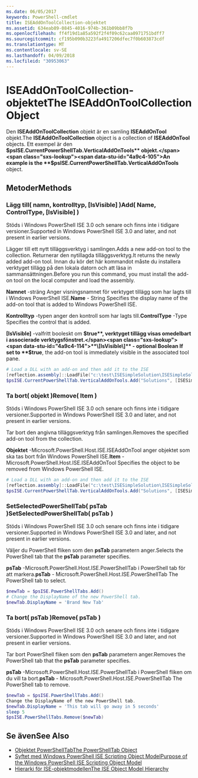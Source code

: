 ```yaml
---
ms.date: 06/05/2017
keywords: PowerShell-cmdlet
title: ISEAddOnToolCollection-objektet
ms.assetid: 634eab89-0845-4016-974b-361b09bb8f7b
ms.openlocfilehash: ff4f19d1a85a592f2f4f09c62caa0971751bdff7
ms.sourcegitcommit: cf195b090b3223fa4917206dfec7f0b603873cdf
ms.translationtype: MT
ms.contentlocale: sv-SE
ms.lasthandoff: 04/09/2018
ms.locfileid: "30953063"
---
```

# <a name="the-iseaddontoolcollection-object"></a><span data-ttu-id="4a9c4-103">ISEAddOnToolCollection-objektet</span><span class="sxs-lookup"><span data-stu-id="4a9c4-103">The ISEAddOnToolCollection Object</span></span>

<span data-ttu-id="4a9c4-104">Den **ISEAddOnToolCollection** objekt är en samling **ISEAddOnTool** objekt.</span><span class="sxs-lookup"><span data-stu-id="4a9c4-104">The **ISEAddOnToolCollection** object is a collection of **ISEAddOnTool** objects.</span></span> <span data-ttu-id="4a9c4-105">Ett exempel är den **$psISE.CurrentPowerShellTab.VerticalAddOnTools** objekt.</span><span class="sxs-lookup"><span data-stu-id="4a9c4-105">An example is the **$psISE.CurrentPowerShellTab.VerticalAddOnTools** object.</span></span>

## <a name="methods"></a><span data-ttu-id="4a9c4-106">Metoder</span><span class="sxs-lookup"><span data-stu-id="4a9c4-106">Methods</span></span>

### <a name="add-name-controltype-isvisible-"></a><span data-ttu-id="4a9c4-107">Lägg till\( namn, kontrolltyp, \[IsVisible\] \)</span><span class="sxs-lookup"><span data-stu-id="4a9c4-107">Add\( Name, ControlType, \[IsVisible\] \)</span></span>

<span data-ttu-id="4a9c4-108">Stöds i Windows PowerShell ISE 3.0 och senare och finns inte i tidigare versioner.</span><span class="sxs-lookup"><span data-stu-id="4a9c4-108">Supported in Windows PowerShell ISE 3.0 and later, and not present in earlier versions.</span></span>

<span data-ttu-id="4a9c4-109">Lägger till ett nytt tilläggsverktyg i samlingen.</span><span class="sxs-lookup"><span data-stu-id="4a9c4-109">Adds a new add-on tool to the collection.</span></span> <span data-ttu-id="4a9c4-110">Returnerar den nytillagda tilläggsverktyg.</span><span class="sxs-lookup"><span data-stu-id="4a9c4-110">It returns the newly added add-on tool.</span></span> <span data-ttu-id="4a9c4-111">Innan du kör det här kommandot måste du installera verktyget tillägg på den lokala datorn och att läsa in sammansättningen.</span><span class="sxs-lookup"><span data-stu-id="4a9c4-111">Before you run this command, you must install the add-on tool on the local computer and load the assembly.</span></span>

<span data-ttu-id="4a9c4-112">**Namnet** -sträng Anger visningsnamnet för verktyget tillägg som har lagts till i Windows PowerShell ISE.</span><span class="sxs-lookup"><span data-stu-id="4a9c4-112">**Name** - String Specifies the display name of the add-on tool that is added to Windows PowerShell ISE.</span></span>

<span data-ttu-id="4a9c4-113">**Kontrolltyp** -typen anger den kontroll som har lagts till.</span><span class="sxs-lookup"><span data-stu-id="4a9c4-113">**ControlType** -Type Specifies the control that is added.</span></span>

<span data-ttu-id="4a9c4-114">**\[IsVisible\]**  -valfritt booleskt om **$true**, verktyget tillägg visas omedelbart i associerade verktygsfönstret.</span><span class="sxs-lookup"><span data-stu-id="4a9c4-114">**\[IsVisible\]** - optional Boolean If set to **$true**, the add-on tool is immediately visible in the associated tool pane.</span></span>

```powershell
# Load a DLL with an add-on and then add it to the ISE
[reflection.assembly]::LoadFile("c:\test\ISESimpleSolution\ISESimpleSolution.dll")
$psISE.CurrentPowerShellTab.VerticalAddOnTools.Add("Solutions", [ISESimpleSolution.Solution], $true)
```

### <a name="remove-item-"></a><span data-ttu-id="4a9c4-115">Ta bort\( objekt \)</span><span class="sxs-lookup"><span data-stu-id="4a9c4-115">Remove\( Item \)</span></span>

<span data-ttu-id="4a9c4-116">Stöds i Windows PowerShell ISE 3.0 och senare och finns inte i tidigare versioner.</span><span class="sxs-lookup"><span data-stu-id="4a9c4-116">Supported in Windows PowerShell ISE 3.0 and later, and not present in earlier versions.</span></span>

<span data-ttu-id="4a9c4-117">Tar bort den angivna tilläggsverktyg från samlingen.</span><span class="sxs-lookup"><span data-stu-id="4a9c4-117">Removes the specified add-on tool from the collection.</span></span>

<span data-ttu-id="4a9c4-118">**Objektet** -Microsoft.PowerShell.Host.ISE.ISEAddOnTool anger objektet som ska tas bort från Windows PowerShell ISE.</span><span class="sxs-lookup"><span data-stu-id="4a9c4-118">**Item** - Microsoft.PowerShell.Host.ISE.ISEAddOnTool Specifies the object to be removed from Windows PowerShell ISE.</span></span>

```powershell
# Load a DLL with an add-on and then add it to the ISE
[reflection.assembly]::LoadFile("c:\test\ISESimpleSolution\ISESimpleSolution.dll")
$psISE.CurrentPowerShellTab.VerticalAddOnTools.Add("Solutions", [ISESimpleSolution.Solution], $true)
```

### <a name="setselectedpowershelltab-pstab-"></a><span data-ttu-id="4a9c4-119">SetSelectedPowerShellTab\( psTab \)</span><span class="sxs-lookup"><span data-stu-id="4a9c4-119">SetSelectedPowerShellTab\( psTab \)</span></span>

<span data-ttu-id="4a9c4-120">Stöds i Windows PowerShell ISE 3.0 och senare och finns inte i tidigare versioner.</span><span class="sxs-lookup"><span data-stu-id="4a9c4-120">Supported in Windows PowerShell ISE 3.0 and later, and not present in earlier versions.</span></span>

<span data-ttu-id="4a9c4-121">Väljer du PowerShell fliken som den **psTab** parametern anger.</span><span class="sxs-lookup"><span data-stu-id="4a9c4-121">Selects the PowerShell tab that the **psTab** parameter specifies.</span></span>

<span data-ttu-id="4a9c4-122">**psTab** -Microsoft.PowerShell.Host.ISE.PowerShellTab i PowerShell tab för att markera.</span><span class="sxs-lookup"><span data-stu-id="4a9c4-122">**psTab** - Microsoft.PowerShell.Host.ISE.PowerShellTab The PowerShell tab to select.</span></span>

```powershell
$newTab = $psISE.PowerShellTabs.Add()
# Change the DisplayName of the new PowerShell tab.
$newTab.DisplayName = 'Brand New Tab'
```

### <a name="remove-pstab-"></a><span data-ttu-id="4a9c4-123">Ta bort\( psTab \)</span><span class="sxs-lookup"><span data-stu-id="4a9c4-123">Remove\( psTab \)</span></span>

<span data-ttu-id="4a9c4-124">Stöds i Windows PowerShell ISE 3.0 och senare och finns inte i tidigare versioner.</span><span class="sxs-lookup"><span data-stu-id="4a9c4-124">Supported in Windows PowerShell ISE 3.0 and later, and not present in earlier versions.</span></span>

<span data-ttu-id="4a9c4-125">Tar bort PowerShell fliken som den **psTab** parametern anger.</span><span class="sxs-lookup"><span data-stu-id="4a9c4-125">Removes the PowerShell tab that the **psTab** parameter specifies.</span></span>

<span data-ttu-id="4a9c4-126">**psTab** -Microsoft.PowerShell.Host.ISE.PowerShellTab i PowerShell fliken om du vill ta bort.</span><span class="sxs-lookup"><span data-stu-id="4a9c4-126">**psTab** - Microsoft.PowerShell.Host.ISE.PowerShellTab The PowerShell tab to remove.</span></span>

```powershell
$newTab = $psISE.PowerShellTabs.Add()
Change the DisplayName of the new PowerShell tab.
$newTab.DisplayName = 'This tab will go away in 5 seconds'
sleep 5
$psISE.PowerShellTabs.Remove($newTab)
```

## <a name="see-also"></a><span data-ttu-id="4a9c4-127">Se även</span><span class="sxs-lookup"><span data-stu-id="4a9c4-127">See Also</span></span>

- [<span data-ttu-id="4a9c4-128">Objektet PowerShellTab</span><span class="sxs-lookup"><span data-stu-id="4a9c4-128">The PowerShellTab Object</span></span>](The-PowerShellTab-Object.md)
- [<span data-ttu-id="4a9c4-129">Syftet med Windows PowerShell ISE Scripting Object Model</span><span class="sxs-lookup"><span data-stu-id="4a9c4-129">Purpose of the Windows PowerShell ISE Scripting Object Model</span></span>](Purpose-of-the-Windows-PowerShell-ISE-Scripting-Object-Model.md)
- [<span data-ttu-id="4a9c4-130">Hierarki för ISE-objektmodellen</span><span class="sxs-lookup"><span data-stu-id="4a9c4-130">The ISE Object Model Hierarchy</span></span>](The-ISE-Object-Model-Hierarchy.md)